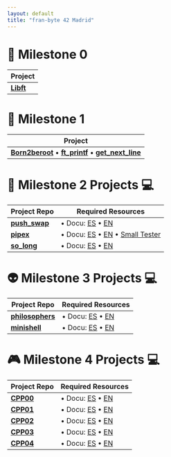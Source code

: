 ```yaml
---
layout: default
title: "fran-byte 42 Madrid"
---
```


# 🚀 Milestone 0

| Project        | 
|------------------|
| **[Libft](https://fran-byte.github.io/42-libft/)** |

# 🚀 Milestone 1

| Project         | 
|------------------|
| **[Born2beroot](https://github.com/fran-byte/42-born2beroot/index.md)** • **[ft_printf](https://github.com/fran-byte/42-ft_printf/index.md)** • **[get_next_line](https://github.com/fran-byte/42-get-next-line/index.md)**|



# 🎯 Milestone 2 Projects 💻

| Project Repo         | Required Resources                          |
|------------------|---------------------------------------------|
| **[push_swap](https://github.com/fran-byte/42-push-swap/index.md)** | • Docu: [ES](projects/push_swap_es.md) • [EN](projects/push_swap_en.md) |
| **[pipex](https://github.com/fran-byte/42-pipex/index.md)** | • Docu: [ES](projects/pipex_es.md) • [EN](projects/pipex_en.md) • [Small Tester](https://github.com/fran-byte/42-pipex-tester)|
| **[so_long](https://github.com/fran-byte/42-so-long/index.md)** | • Docu: [ES](projects/so_long_es.md) • [EN](projects/so_long_en.md) |

# 👽 Milestone 3 Projects 💻

| Project Repo         | Required Resources                          |
|------------------|---------------------------------------------|
| **[philosophers](https://github.com/fran-byte/42-philosophers/index.md)** | • Docu: [ES](projects/philosophers_es.md) • [EN](projects/philosophers_en.md) |
| **[minishell](https://github.com/fran-byte/42-minishell/index.md)** | • Docu: [ES](projects/minishell_es.md) • [EN](projects/minishell_en.md) |

# 🎮 Milestone 4 Projects 💻

| Project Repo         | Required Resources                          |
|------------------|---------------------------------------------|
| **[CPP00](https://github.com/fran-byte/42-cpp-00/index.md)** | • Docu: [ES](projects/cpp00_es.md) • [EN](projects/cpp00_en.md) |
| **[CPP01](https://github.com/fran-byte/42-cpp-01/index.md)** | • Docu: [ES](projects/cpp01_es.md) • [EN](projects/cpp01_en.md) |
| **[CPP02](https://github.com/fran-byte/born2beroot/index.md)** | • Docu: [ES](projects/cpp02_es.md) • [EN](projects/cpp02_en.md) |
| **[CPP03](https://github.com/fran-byte/born2beroot/index.md)** | • Docu: [ES](projects/cpp03_es.md) • [EN](projects/cpp03_en.md) |
| **[CPP04](https://github.com/fran-byte/born2beroot/index.md)** | • Docu: [ES](projects/cpp04_es.md) • [EN](projects/cpp04_en.md) |

